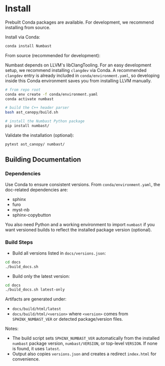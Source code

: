 # Install

Prebuilt Conda packages are available. For development, we recommend installing from source.

Install via Conda:

```bash
conda install Numbast
```

From source (recommended for development):

Numbast depends on LLVM's libClangTooling. For an easy development setup, we recommend installing `clangdev` via Conda. A recommended `clangdev` entry is already included in `conda/environment.yaml`, so developing inside this Conda environment saves you from installing LLVM manually.

```bash
# from repo root
conda env create -f conda/environment.yaml
conda activate numbast

# build the C++ header parser
bash ast_canopy/build.sh

# install the Numbast Python package
pip install numbast/
```

Validate the installation (optional):

```bash
pytest ast_canopy/ numbast/
```

## Building Documentation

### Dependencies

Use Conda to ensure consistent versions. From `conda/environment.yaml`, the doc-related dependencies are:

- sphinx
- furo
- myst-nb
- sphinx-copybutton

You also need Python and a working environment to import `numbast` if you want versioned builds to reflect the installed package version (optional).

### Build Steps

- Build all versions listed in `docs/versions.json`:

```bash
cd docs
./build_docs.sh
```

- Build only the latest version:

```bash
cd docs
./build_docs.sh latest-only
```

Artifacts are generated under:
- `docs/build/html/latest`
- `docs/build/html/<version>` where `<version>` comes from `SPHINX_NUMBAST_VER` or detected package/version files.

Notes:
- The build script sets `SPHINX_NUMBAST_VER` automatically from the installed `numbast` package version, `numbast/VERSION`, or top-level `VERSION`. If none is found, it uses `latest`.
- Output also copies `versions.json` and creates a redirect `index.html` for convenience.
